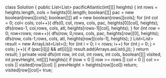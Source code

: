 class Solution {
public List<List<Integer>> pacificAtlantic(int[][] heights) {
int rows = heights.length, cols = heights[0].length;
boolean[][] pac = new boolean[rows][cols];
boolean[][] atl = new boolean[rows][cols];
for (int col = 0; col< cols; col++){
dfs(0, col, rows, cols, pac, heights[0][col], heights);
dfs(rows-1, col,rows, cols, atl, heights[rows-1][col], heights);
}
for (int row = 0; row<rows; row++){
dfs(row, 0,rows, cols, pac, heights[row][0], heights);
dfs(row, cols-1,rows, cols, atl, heights[row][cols-1], heights);
}
List<List<Integer>> result = new ArrayList<List<Integer>>();
for (int i = 0; i < rows; i++)
for (int j = 0; j < cols; j++){
if (pac[i][j] && atl[i][j])
result.add(Arrays.asList(i,j));
}
return result;
}
private void dfs(int row, int col, int rows, int cols, boolean[][] visited, int prevHeight, int[][] heights){
if (row < 0 || row >= rows || col < 0 || col >= cols || visited[row][col] || prevHeight > heights[row][col])
return;
visited[row][col]= true;